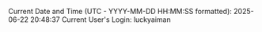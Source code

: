 Current Date and Time (UTC - YYYY-MM-DD HH:MM:SS formatted): 2025-06-22 20:48:37
Current User's Login: luckyaiman
